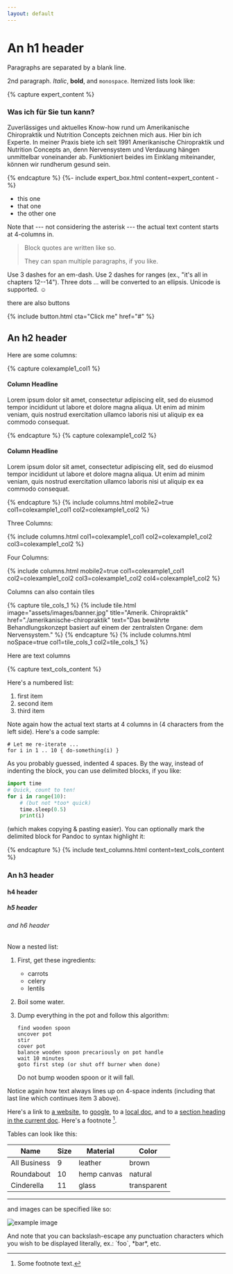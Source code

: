 ```yaml
---
layout: default
---
```


# An h1 header

Paragraphs are separated by a blank line.

2nd paragraph. _Italic_, **bold**, and `monospace`. Itemized lists
look like:

{% capture expert_content %}

### Was ich für Sie tun kann?

Zuverlässiges und aktuelles Know-how rund um Amerikanische Chiropraktik und Nutrition Concepts zeichnen mich aus. Hier bin ich Experte. In meiner Praxis biete ich seit 1991 Amerikanische Chiropraktik und Nutrition Concepts an, denn Nervensystem und Verdauung hängen unmittelbar voneinander ab. Funktioniert beides im Einklang miteinander, können wir rundherum gesund sein.

{% endcapture %}
{%- include expert_box.html content=expert_content -%}

- this one
- that one
- the other one

Note that --- not considering the asterisk --- the actual text
content starts at 4-columns in.

> Block quotes are
> written like so.
>
> They can span multiple paragraphs,
> if you like.

Use 3 dashes for an em-dash. Use 2 dashes for ranges (ex., "it's all
in chapters 12--14"). Three dots ... will be converted to an ellipsis.
Unicode is supported. ☺

there are also buttons

{% include button.html cta="Click me" href="#" %}

## An h2 header

Here are some columns:

{% capture colexample1_col1 %}

#### Column Headline

Lorem ipsum dolor sit amet, consectetur adipiscing elit, sed do eiusmod tempor incididunt ut labore et dolore magna aliqua. Ut enim ad minim veniam, quis nostrud exercitation ullamco laboris nisi ut aliquip ex ea commodo consequat.

{% endcapture %}
{% capture colexample1_col2 %}

#### Column Headline

Lorem ipsum dolor sit amet, consectetur adipiscing elit, sed do eiusmod tempor incididunt ut labore et dolore magna aliqua. Ut enim ad minim veniam, quis nostrud exercitation ullamco laboris nisi ut aliquip ex ea commodo consequat.

{% endcapture %}
{% include columns.html mobile2=true col1=colexample1_col1 col2=colexample1_col2 %}

Three Columns:  

{% include columns.html col1=colexample1_col1 col2=colexample1_col2 col3=colexample1_col2 %}

Four Columns:

{% include columns.html mobile2=true col1=colexample1_col1 col2=colexample1_col2 col3=colexample1_col2 col4=colexample1_col2 %}

Columns can also contain tiles

{% capture tile_cols_1 %}
{% include tile.html
  image="assets/images/banner.jpg"
  title="Amerik. Chiropraktik"
  href="./amerikanische-chiropraktik"
  text="Das bewährte Behandlungskonzept basiert auf einem der zentralsten Organe: dem Nervensystem."
%}
{% endcapture %}
{% include columns.html noSpace=true col1=tile_cols_1 col2=tile_cols_1 %}


Here are text columns

{% capture text_cols_content %}

Here's a numbered list:

1.  first item
2.  second item
3.  third item

Note again how the actual text starts at 4 columns in (4 characters
from the left side). Here's a code sample:

    # Let me re-iterate ...
    for i in 1 .. 10 { do-something(i) }

As you probably guessed, indented 4 spaces. By the way, instead of
indenting the block, you can use delimited blocks, if you like:

```python
import time
# Quick, count to ten!
for i in range(10):
    # (but not *too* quick)
    time.sleep(0.5)
    print(i)
```

(which makes copying & pasting easier). You can optionally mark the
delimited block for Pandoc to syntax highlight it:

{% endcapture %}
{% include text_columns.html content=text_cols_content %}

### An h3 header

#### h4 header

##### h5 header

###### and h6 header

Now a nested list:

1.  First, get these ingredients:

    - carrots
    - celery
    - lentils

2.  Boil some water.

3.  Dump everything in the pot and follow
    this algorithm:

        find wooden spoon
        uncover pot
        stir
        cover pot
        balance wooden spoon precariously on pot handle
        wait 10 minutes
        goto first step (or shut off burner when done)

    Do not bump wooden spoon or it will fall.

Notice again how text always lines up on 4-space indents (including
that last line which continues item 3 above).

Here's a link to [a website](http://foo.bar), to [google](http://google.com), to a [local
doc](local-doc.html), and to a [section heading in the current
doc](#an-h2-header). Here's a footnote [^1].

[^1]: Some footnote text.

Tables can look like this:

| Name         | Size | Material    | Color       |
| ------------ | ---- | ----------- | ----------- |
| All Business | 9    | leather     | brown       |
| Roundabout   | 10   | hemp canvas | natural     |
| Cinderella   | 11   | glass       | transparent |

---

and images can be specified like so:

![example image](https://placekitten.com/300/300 'An exemplary image')

And note that you can backslash-escape any punctuation characters
which you wish to be displayed literally, ex.: \`foo\`, \*bar\*, etc.
